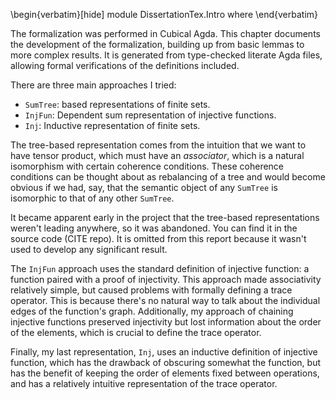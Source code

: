 <!--
```
module Dissertation.Intro where
```
-->

\begin{verbatim}[hide]
module DissertationTex.Intro where
\end{verbatim}


The formalization was performed in Cubical Agda. This chapter
documents the development of the formalization, building up from basic
lemmas to more complex results. It is generated from type-checked
literate Agda files, allowing formal verifications of the definitions
included.

There are three main approaches I tried:

- `SumTree`: based representations of finite sets.
- `InjFun`: Dependent sum representation of injective functions.
- `Inj`: Inductive representation of finite sets.

The tree-based representation comes from the intuition that we want to
have tensor product, which must have an *associator*, which is a
natural isomorphism with certain coherence conditions. These coherence
conditions can be thought about as rebalancing of a tree and would
become obvious if we had, say, that the semantic object of any `SumTree`
is isomorphic to that of any other `SumTree`.

It became apparent early in the project that the tree-based
representations weren't leading anywhere, so it was abandoned. You can
find it in the source code (CITE repo). It is omitted from this report
because it wasn't used to develop any significant result. 

The `InjFun` approach uses the standard definition of injective function: a
function paired with a proof of injectivity. This approach made
associativity relatively simple, but caused problems with formally
defining a trace operator. This is because there's no natural way to
talk about the individual edges of the function's graph. Additionally,
my approach of chaining injective functions preserved injectivity but
lost information about the order of the elements, which is crucial to
define the trace operator.

Finally, my last representation, `Inj`, uses an inductive definition of
injective function, which has the drawback of obscuring somewhat the
function, but has the benefit of keeping the order of elements fixed
between operations, and has a relatively intuitive representation of
the trace operator.
